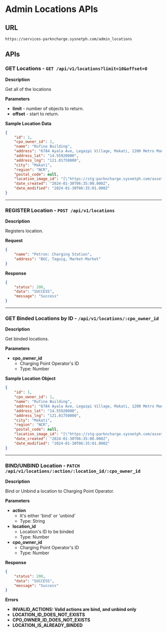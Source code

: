 # Admin Locations APIs

## URL

`https://services-parkncharge.sysnetph.com/admin_locations`

## APIs

### GET Locations - `GET /api/v1/locations?limit=10&offset=0`

**Description**

Get all of the locations

**Parameters**

- **limit** - number of objects to return.
- **offset** - start to return.

**Sample Location Data**

```json
{
	"id": 1,
	"cpo_owner_id": 1,
	"name": "Rufino Building",
	"address": "6784 Ayala Ave, Legazpi Village, Makati, 1200 Metro Manila, Philippines",
	"address_lat": "14.55920000",
	"address_lng": "121.01750000",
	"city": "Makati",
	"region": "NCR",
	"postal_code": null,
	"location_image_id": "[\"https://stg-parkncharge.sysnetph.com/assets/img/sites/site2.jpg\", \"https://stg-parkncharge.sysnetph.com/assets/img/sites/site3.jpg\"]",
	"date_created": "2024-01-30T06:35:00.000Z",
	"date_modified": "2024-01-30T06:35:01.000Z"
}
```

---

### REGISTER Location - `POST /api/v1/locations`

**Description**

Registers location.

**Request**

```json
{
	"name": "Petron: Charging Station",
	"address": "BGC, Taguig, Market-Market"
}
```

**Response**

```json
{
	"status": 200,
	"data": "SUCCESS",
	"message": "Success"
}
```

---

### GET Binded Locations by ID - `/api/v1/locations/:cpo_owner_id`

**Description**

Get binded locations.

**Parameters**

- **cpo_owner_id**
  - Charging Point Operator's ID
  - Type: Number

**Sample Location Object**

```json
{
	"id": 1,
	"cpo_owner_id": 1,
	"name": "Rufino Building",
	"address": "6784 Ayala Ave, Legazpi Village, Makati, 1200 Metro Manila, Philippines",
	"address_lat": "14.55920000",
	"address_lng": "121.01750000",
	"city": "Makati",
	"region": "NCR",
	"postal_code": null,
	"location_image_id": "[\"https://stg-parkncharge.sysnetph.com/assets/img/sites/site2.jpg\", \"https://stg-parkncharge.sysnetph.com/assets/img/sites/site3.jpg\"]",
	"date_created": "2024-01-30T06:35:00.000Z",
	"date_modified": "2024-01-30T06:35:01.000Z"
}
```

---

### BIND/UNBIND Location - `PATCH /api/v1/locations/:action/:location_id/:cpo_owner_id`

**Description**

Bind or Unbind a location to Charging Point Operator.

**Parameters**

- **action**
  - It's either 'bind' or 'unbind'
  - Type: String
- **location_id**
  - Location's ID to be binded
  - Type: Number
- **cpo_owner_id**
  - Charging Point Operator's ID
  - Type: Number

**Response**

```json
{
	"status": 200,
	"data": "SUCCESS",
	"message": "Success"
}
```

**Errors**

- **INVALID_ACTIONS: Valid actions are bind, and unbind only**
- **LOCATION_ID_DOES_NOT_EXISTS**
- **CPO_OWNER_ID_DOES_NOT_EXISTS**
- **LOCATION_IS_ALREADY_BINDED**

